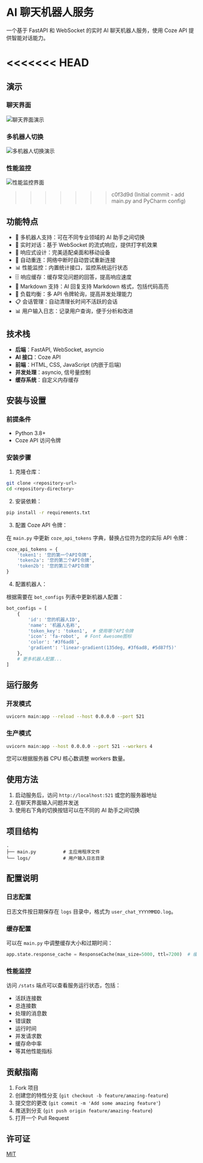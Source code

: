 # AI 聊天机器人服务

一个基于 FastAPI 和 WebSocket 的实时 AI 聊天机器人服务，使用 Coze API 提供智能对话能力。

<<<<<<< HEAD
=======
## 演示

### 聊天界面
![聊天界面演示](演示%201.png)

### 多机器人切换
![多机器人切换演示](演示%202.png)

### 性能监控
![性能监控界面](演示%203.png)

>>>>>>> c0f3d9d (Initial commit - add main.py and PyCharm config)
## 功能特点

- 🤖 多机器人支持：可在不同专业领域的 AI 助手之间切换
- 💬 实时对话：基于 WebSocket 的流式响应，提供打字机效果
- 📱 响应式设计：完美适配桌面和移动设备
- 🔄 自动重连：网络中断时自动尝试重新连接
- 📊 性能监控：内置统计接口，监控系统运行状态
- 🗄️ 响应缓存：缓存常见问题的回答，提高响应速度
- 📝 Markdown 支持：AI 回复支持 Markdown 格式，包括代码高亮
- 🔄 负载均衡：多 API 令牌轮询，提高并发处理能力
- 📋 会话管理：自动清理长时间不活跃的会话
- 📊 用户输入日志：记录用户查询，便于分析和改进

## 技术栈

- **后端**：FastAPI, WebSocket, asyncio
- **AI 接口**：Coze API
- **前端**：HTML, CSS, JavaScript (内嵌于后端)
- **并发处理**：asyncio, 信号量控制
- **缓存系统**：自定义内存缓存

## 安装与设置

### 前提条件

- Python 3.8+
- Coze API 访问令牌

### 安装步骤

1. 克隆仓库：

```bash
git clone <repository-url>
cd <repository-directory>
```

2. 安装依赖：

```bash
pip install -r requirements.txt
```

3. 配置 Coze API 令牌：

在 `main.py` 中更新 `coze_api_tokens` 字典，替换占位符为您的实际 API 令牌：

```python
coze_api_tokens = {
    'token1': '您的第一个API令牌',
    'token2a': '您的第二个API令牌',
    'token2b': '您的第三个API令牌'
}
```

4. 配置机器人：

根据需要在 `bot_configs` 列表中更新机器人配置：

```python
bot_configs = [
    {
        'id': '您的机器人ID',
        'name': '机器人名称',
        'token_key': 'token1',  # 使用哪个API令牌
        'icon': 'fa-robot',  # Font Awesome图标
        'color': '#3f6ad8',
        'gradient': 'linear-gradient(135deg, #3f6ad8, #5d87f5)'
    },
    # 更多机器人配置...
]
```

## 运行服务

### 开发模式

```bash
uvicorn main:app --reload --host 0.0.0.0 --port 521
```

### 生产模式

```bash
uvicorn main:app --host 0.0.0.0 --port 521 --workers 4
```

您可以根据服务器 CPU 核心数调整 workers 数量。

## 使用方法

1. 启动服务后，访问 `http://localhost:521` 或您的服务器地址
2. 在聊天界面输入问题并发送
3. 使用右下角的切换按钮可以在不同的 AI 助手之间切换

## 项目结构

```
.
├── main.py          # 主应用程序文件
└── logs/            # 用户输入日志目录
```

## 配置说明

### 日志配置

日志文件按日期保存在 `logs` 目录中，格式为 `user_chat_YYYYMMDD.log`。

### 缓存配置

可以在 `main.py` 中调整缓存大小和过期时间：

```python
app.state.response_cache = ResponseCache(max_size=5000, ttl=7200)  # 缓存2小时
```

### 性能监控

访问 `/stats` 端点可以查看服务运行状态，包括：
- 活跃连接数
- 总连接数
- 处理的消息数
- 错误数
- 运行时间
- 并发请求数
- 缓存命中率
- 等其他性能指标

## 贡献指南

1. Fork 项目
2. 创建您的特性分支 (`git checkout -b feature/amazing-feature`)
3. 提交您的更改 (`git commit -m 'Add some amazing feature'`)
4. 推送到分支 (`git push origin feature/amazing-feature`)
5. 打开一个 Pull Request

## 许可证

[MIT](LICENSE)
